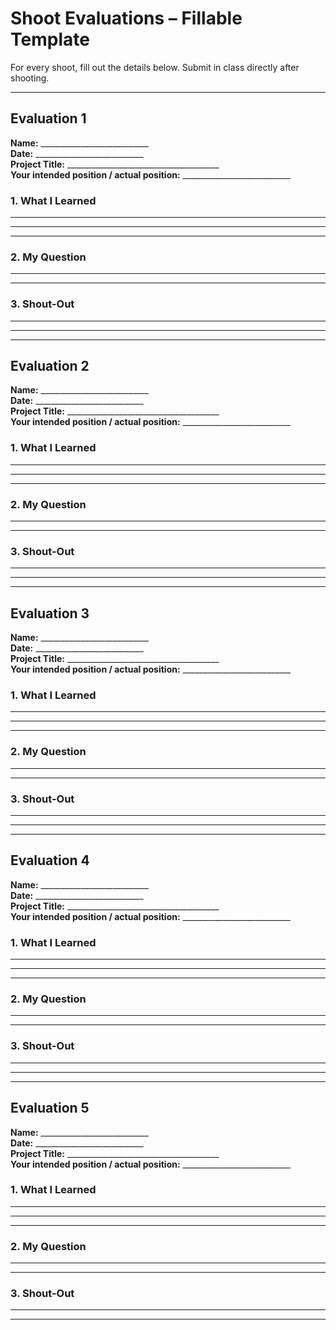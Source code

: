 # Shoot Evaluations – Fillable Template

For every shoot, fill out the details below. Submit in class directly after shooting.

---

## Evaluation 1
**Name:** ___________________________  
**Date:** ___________________________  
**Project Title:** ______________________________________  
**Your intended position / actual position:** ___________________________  

### 1. What I Learned  
_____________________________________________________________________  
_____________________________________________________________________  
_____________________________________________________________________  

### 2. My Question  
_____________________________________________________________________  
_____________________________________________________________________  

### 3. Shout-Out  
_____________________________________________________________________  
_____________________________________________________________________  

---

## Evaluation 2
**Name:** ___________________________  
**Date:** ___________________________  
**Project Title:** ______________________________________  
**Your intended position / actual position:** ___________________________  

### 1. What I Learned  
_____________________________________________________________________  
_____________________________________________________________________  
_____________________________________________________________________  

### 2. My Question  
_____________________________________________________________________  
_____________________________________________________________________  

### 3. Shout-Out  
_____________________________________________________________________  
_____________________________________________________________________  

---

## Evaluation 3
**Name:** ___________________________  
**Date:** ___________________________  
**Project Title:** ______________________________________  
**Your intended position / actual position:** ___________________________  

### 1. What I Learned  
_____________________________________________________________________  
_____________________________________________________________________  
_____________________________________________________________________  

### 2. My Question  
_____________________________________________________________________  
_____________________________________________________________________  

### 3. Shout-Out  
_____________________________________________________________________  
_____________________________________________________________________  

---

## Evaluation 4
**Name:** ___________________________  
**Date:** ___________________________  
**Project Title:** ______________________________________  
**Your intended position / actual position:** ___________________________  

### 1. What I Learned  
_____________________________________________________________________  
_____________________________________________________________________  
_____________________________________________________________________  

### 2. My Question  
_____________________________________________________________________  
_____________________________________________________________________  

### 3. Shout-Out  
_____________________________________________________________________  
_____________________________________________________________________  

---

## Evaluation 5
**Name:** ___________________________  
**Date:** ___________________________  
**Project Title:** ______________________________________  
**Your intended position / actual position:** ___________________________  

### 1. What I Learned  
_____________________________________________________________________  
_____________________________________________________________________  
_____________________________________________________________________  

### 2. My Question  
_____________________________________________________________________  
_____________________________________________________________________  

### 3. Shout-Out  
_____________________________________________________________________  
_____________________________________________________________________  

